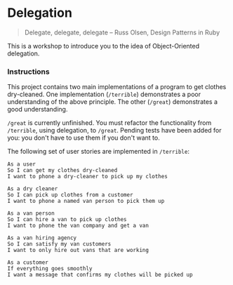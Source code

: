 # Delegation

> Delegate, delegate, delegate
> – Russ Olsen, Design Patterns in Ruby

This is a workshop to introduce you to the idea of Object-Oriented delegation.

### Instructions

This project contains two main implementations of a program to get clothes dry-cleaned. One implementation (`/terrible`) demonstrates a poor understanding of the above principle. The other (`/great`) demonstrates a good understanding.

`/great` is currently unfinished. You must refactor the functionality from `/terrible`, using delegation, to `/great`. Pending tests have been added for you: you don't have to use them if you don't want to.

The following set of user stories are implemented in `/terrible`:

```
As a user
So I can get my clothes dry-cleaned
I want to phone a dry-cleaner to pick up my clothes
```

```
As a dry cleaner
So I can pick up clothes from a customer
I want to phone a named van person to pick them up
```

```
As a van person
So I can hire a van to pick up clothes
I want to phone the van company and get a van
```

```
As a van hiring agency
So I can satisfy my van customers
I want to only hire out vans that are working
```

```
As a customer
If everything goes smoothly
I want a message that confirms my clothes will be picked up
```